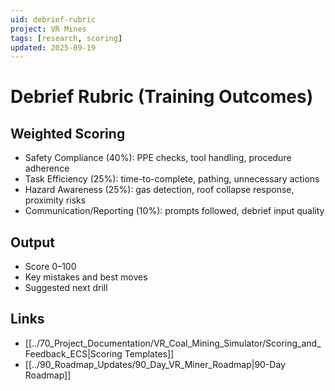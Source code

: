 ```yaml
---
uid: debrief-rubric
project: VR Mines
tags: [research, scoring]
updated: 2025-09-19
---
```


# Debrief Rubric (Training Outcomes)

## Weighted Scoring
- Safety Compliance (40%): PPE checks, tool handling, procedure adherence
- Task Efficiency (25%): time-to-complete, pathing, unnecessary actions
- Hazard Awareness (25%): gas detection, roof collapse response, proximity risks
- Communication/Reporting (10%): prompts followed, debrief input quality

## Output
- Score 0–100
- Key mistakes and best moves
- Suggested next drill

## Links
- [[../70_Project_Documentation/VR_Coal_Mining_Simulator/Scoring_and_Feedback_ECS|Scoring Templates]]
- [[../90_Roadmap_Updates/90_Day_VR_Miner_Roadmap|90-Day Roadmap]]

